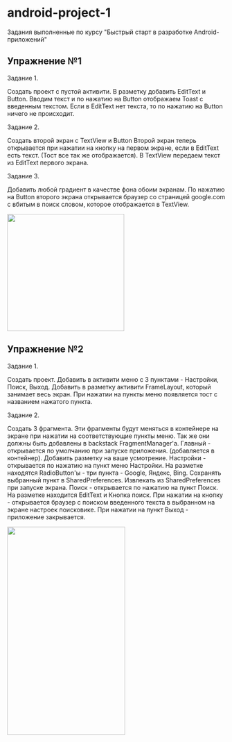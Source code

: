 # android-project-1
Задания выполненные по курсу "Быстрый старт в разработке Android-приложений"

## Упражнение №1

Задание 1.

Создать проект с пустой активити.
В разметку добавить EditText и Button.
Вводим текст и по нажатию на Button отображаем Toast с введенным текстом. Если в EditText нет текста, то по нажатию на Button ничего не происходит.

Задание 2.

Создать второй экран с TextView и Button
Второй экран теперь открывается при нажатии на кнопку на первом экране, если в EditText есть текст. (Тост все так же отображается).
В TextView передаем текст из EditText первого экрана.

Задание 3.

Добавить любой градиент в качестве фона обоим экранам.
По нажатию на Button второго экрана открывается браузер со страницей google.com с вбитым в поиск словом, которое отображается в TextView.

<img src="https://j.gifs.com/ANl7jl.gif" width="270px">

## Упражнение №2

Задание 1.

Создать проект.
Добавить в активити меню с 3 пунктами - Настройки, Поиск, Выход.
Добавить в разметку активити FrameLayout, который занимает весь экран.
При нажатии на пункты меню появляется тост с названием нажатого пункта.

Задание 2.

Создать 3 фрагмента.
Эти фрагменты будут меняться в контейнере на экране при нажатии на соответствующие пункты меню. Так же они должны быть добавлены в backstack FragmentManager'а.
Главный - открывается по умолчанию при запуске приложения. (добавляется в контейнер). Добавить разметку на ваше усмотрение.
Настройки - открывается по нажатию на пункт меню Настройки. На разметке находятся RadioButton'ы - три пункта - Google, Яндекс, Bing. Сохранять выбранный пункт в SharedPreferences. Извлекать из SharedPreferences при запуске экрана.
Поиск - открывается по нажатию на пункт Поиск. На разметке находится EditText и Кнопка поиск. При нажатии на кнопку - открывается браузер с поиском введенного текста в выбранном на экране настроек поисковике.
При нажатии на пункт Выход - приложение закрывается.

<img src="https://giphy.com/embed/Rjx53csv4jmm3u6fgc" width="272" height="480">
